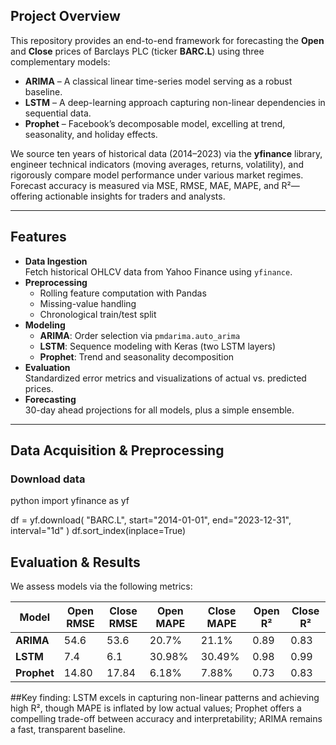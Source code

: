 ## Project Overview
This repository provides an end-to-end framework for forecasting the **Open** and **Close** prices of Barclays PLC (ticker **BARC.L**) using three complementary models:

- **ARIMA** – A classical linear time-series model serving as a robust baseline.  
- **LSTM** – A deep-learning approach capturing non-linear dependencies in sequential data.  
- **Prophet** – Facebook’s decomposable model, excelling at trend, seasonality, and holiday effects.

We source ten years of historical data (2014–2023) via the **yfinance** library, engineer technical indicators (moving averages, returns, volatility), and rigorously compare model performance under various market regimes. Forecast accuracy is measured via MSE, RMSE, MAE, MAPE, and R²—offering actionable insights for traders and analysts.

---

## Features
- **Data Ingestion**  
  Fetch historical OHLCV data from Yahoo Finance using `yfinance`.  
- **Preprocessing**  
  - Rolling feature computation with Pandas  
  - Missing-value handling  
  - Chronological train/test split  
- **Modeling**  
  - **ARIMA**: Order selection via `pmdarima.auto_arima`  
  - **LSTM**: Sequence modeling with Keras (two LSTM layers)  
  - **Prophet**: Trend and seasonality decomposition  
- **Evaluation**  
  Standardized error metrics and visualizations of actual vs. predicted prices.  
- **Forecasting**  
  30-day ahead projections for all models, plus a simple ensemble.

---

## Data Acquisition & Preprocessing

### Download data
python
import yfinance as yf

df = yf.download(
    "BARC.L",
    start="2014-01-01",
    end="2023-12-31",
    interval="1d"
)
df.sort_index(inplace=True)



## Evaluation & Results

We assess models via the following metrics:

| **Model**  | **Open RMSE** | **Close RMSE** | **Open MAPE** | **Close MAPE** | **Open R²** | **Close R²** |
|------------|---------------|----------------|---------------|----------------|-------------|--------------|
| **ARIMA**  | 54.6          | 53.6           | 20.7%         | 21.1%          | 0.89        | 0.83         |
| **LSTM**   | 7.4           | 6.1            | 30.98%        | 30.49%         | 0.98        | 0.99         |
| **Prophet**| 14.80         | 17.84          | 6.18%         | 7.88%          | 0.73        | 0.83         |



##Key finding:
LSTM excels in capturing non-linear patterns and achieving high R², though MAPE is inflated by low actual values; Prophet offers a compelling trade-off between accuracy and interpretability; ARIMA remains a fast, transparent baseline.

